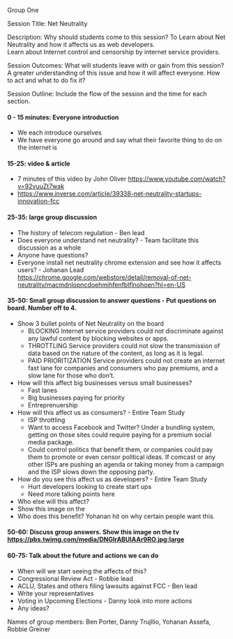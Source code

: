 Group One

Session Title: Net Neutrality

Description: Why should students come to this session?
To Learn about Net Neutrality and how it affects us as web developers.  
Learn about Internet control and censorship by internet service providers.

Session Outcomes: What will students leave with or gain from this session?
A greater understanding of this issue and how it will affect everyone.
How to act and what to do fix it?

Session Outline: Include the flow of the session and the time for each section.

#### 0 - 15 minutes: Everyone introduction
* We each introduce ourselves
* We have everyone go around and say what their favorite thing to do on the internet is
#### 15-25: video & article
* 7 minutes of this video by John Oliver https://www.youtube.com/watch?v=92vuuZt7wak
* https://www.inverse.com/article/39338-net-neutrality-startups-innovation-fcc 
#### 25-35: large group discussion
* The history of telecom regulation - Ben lead
* Does everyone understand net neutrality? - Team facilitate this discussion as a whole
* Anyone have questions?
* Everyone install net neutrality chrome extension and see how it affects users? - Johanan Lead  https://chrome.google.com/webstore/detail/removal-of-net-neutrality/macmdnlopncdoehmjhfenfblflnohoen?hl=en-US
#### 35-50: Small group discussion to answer questions - Put questions on board. Number off to 4.
* Show 3 bullet points of Net Neutrality on the board 
  - BLOCKING Internet service providers could not discriminate against any lawful content by blocking websites or apps.
  - THROTTLING Service providers could not slow the transmission of data based on the nature of the content, as long as it is legal.
  - PAID PRIORITIZATION Service providers could not create an internet fast lane for companies and consumers who pay premiums, and a slow lane for those who don’t.
* How will this affect big businesses versus small businesses? 
  - Fast lanes
  - Big businesses paying for priority
  - Entreprenuership
* How will this affect us as consumers? - Entire Team Study
  - ISP throttling
  - Want to access Facebook and Twitter? Under a bundling system, getting on those sites could require paying for a premium social media package.
  - Could control politics that benefit them, or companies could pay them to promote or even censor political ideas.  If 
  comcast or any other ISPs are pushing an agenda or taking money from a campaign and the ISP slows down the opposing party.
* How do you see this affect us as developers? - Entire Team Study
   - Hurt developers looking to create start ups
   - Need more talking points here
* Who else will this affect?
* Show this image on the 
* Who does this benefit? Yohanan hit on why certain people want this.
#### 50-60: Discuss group answers.  Show this image on the tv https://pbs.twimg.com/media/DNGlrABUIAAr9RO.jpg:large
#### 60-75: Talk about the future and actions we can do 
* When will we start seeing the affects of this?
* Congressional Review Act - Robbie lead
* ACLU, States and others filing lawsuits against FCC - Ben lead
* Write your representatives 
* Voting in Upcoming Elections - Danny look into more actions
* Any ideas?


Names of group members: Ben Porter, Danny Trujllio, Yohanan Assefa, Robbie Greiner
